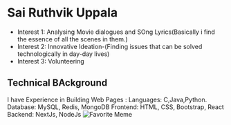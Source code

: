 # Sai Ruthvik Uppala
- Interest 1: Analysing Movie dialogues and SOng Lyrics(Basically i find the essence of all the scenes in them.)
- Interest 2: Innovative Ideation-(Finding issues that can be solved technologically in day-day lives)
- Interest 3: Volunteering

## Technical BAckground
I have Experience in Building Web Pages :
    Languages: C,Java,Python.
    Database: MySQL, Redis, MongoDB
    Frontend: HTML, CSS, Bootstrap, React
    Backend: NextJs, NodeJs
![Favorite Meme](https://www.google.com/url?sa=i&url=https%3A%2F%2Fwww.kumospace.com%2Fblog%2Ffunny-meeting-memes&psig=AOvVaw0Pm4Km-tNbmUH11fDE6zj4&ust=1727581184641000&source=images&cd=vfe&opi=89978449&ved=0CBQQjRxqFwoTCPjn7NDb5IgDFQAAAAAdAAAAABAJ)

